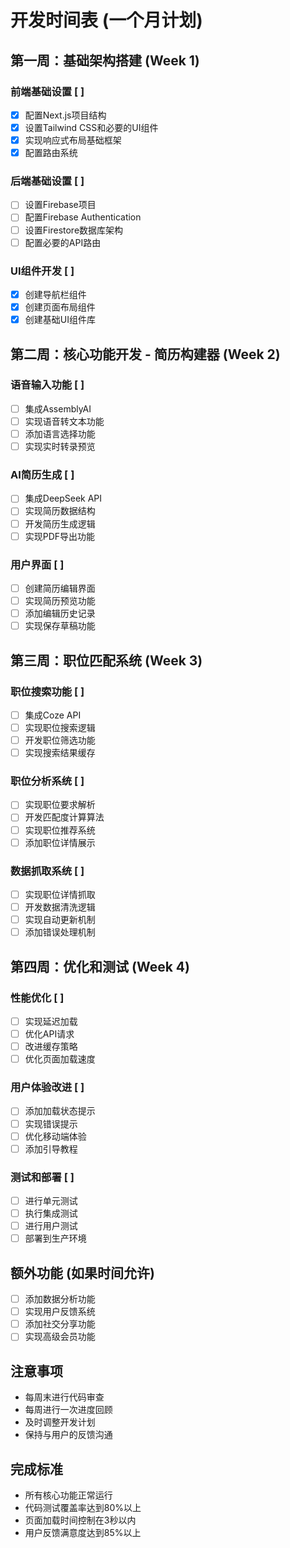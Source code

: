 # 开发时间表 (一个月计划)

## 第一周：基础架构搭建 (Week 1)
### 前端基础设置 [ ]
- [x] 配置Next.js项目结构
- [x] 设置Tailwind CSS和必要的UI组件
- [x] 实现响应式布局基础框架
- [x] 配置路由系统

### 后端基础设置 [ ]
- [ ] 设置Firebase项目
- [ ] 配置Firebase Authentication
- [ ] 设置Firestore数据库架构
- [ ] 配置必要的API路由

### UI组件开发 [ ]
- [x] 创建导航栏组件
- [x] 创建页面布局组件
- [x] 创建基础UI组件库

## 第二周：核心功能开发 - 简历构建器 (Week 2)
### 语音输入功能 [ ]
- [ ] 集成AssemblyAI
- [ ] 实现语音转文本功能
- [ ] 添加语言选择功能
- [ ] 实现实时转录预览

### AI简历生成 [ ]
- [ ] 集成DeepSeek API
- [ ] 实现简历数据结构
- [ ] 开发简历生成逻辑
- [ ] 实现PDF导出功能

### 用户界面 [ ]
- [ ] 创建简历编辑界面
- [ ] 实现简历预览功能
- [ ] 添加编辑历史记录
- [ ] 实现保存草稿功能

## 第三周：职位匹配系统 (Week 3)
### 职位搜索功能 [ ]
- [ ] 集成Coze API
- [ ] 实现职位搜索逻辑
- [ ] 开发职位筛选功能
- [ ] 实现搜索结果缓存

### 职位分析系统 [ ]
- [ ] 实现职位要求解析
- [ ] 开发匹配度计算算法
- [ ] 实现职位推荐系统
- [ ] 添加职位详情展示

### 数据抓取系统 [ ]
- [ ] 实现职位详情抓取
- [ ] 开发数据清洗逻辑
- [ ] 实现自动更新机制
- [ ] 添加错误处理机制

## 第四周：优化和测试 (Week 4)
### 性能优化 [ ]
- [ ] 实现延迟加载
- [ ] 优化API请求
- [ ] 改进缓存策略
- [ ] 优化页面加载速度

### 用户体验改进 [ ]
- [ ] 添加加载状态提示
- [ ] 实现错误提示
- [ ] 优化移动端体验
- [ ] 添加引导教程

### 测试和部署 [ ]
- [ ] 进行单元测试
- [ ] 执行集成测试
- [ ] 进行用户测试
- [ ] 部署到生产环境

## 额外功能 (如果时间允许)
- [ ] 添加数据分析功能
- [ ] 实现用户反馈系统
- [ ] 添加社交分享功能
- [ ] 实现高级会员功能

## 注意事项
- 每周末进行代码审查
- 每周进行一次进度回顾
- 及时调整开发计划
- 保持与用户的反馈沟通

## 完成标准
- 所有核心功能正常运行
- 代码测试覆盖率达到80%以上
- 页面加载时间控制在3秒以内
- 用户反馈满意度达到85%以上
